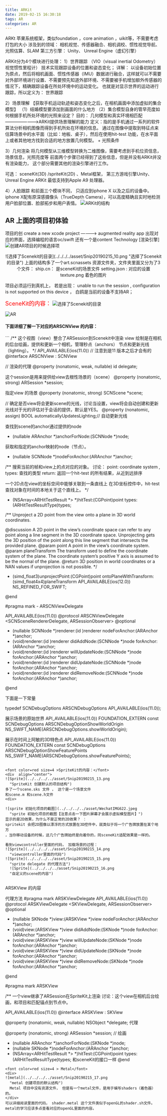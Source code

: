 ```yaml
---
title: ARKit
date: 2019-02-15 16:30:18
tags: AR
categories: AR
---
```


ARKt 苹果系统框架，类似foundation ，core animation ，uikit等，不需要考虑打包的大小
涉及到的领域： 相机视觉、传感器融合、相机调校、惯性视觉导航、光照估算、SLAM
第三方引擎： Unity、 Unreal Engine（虚幻引擎）

ARKit分为4个模块进行处理：
1）世界跟踪 （VIO（visual inertial Odometry）视觉惯性里程计） 技术实现跟踪设备的位置和姿态变化；
详解： 以设备初始位置为原点，然后将相机画面、惯性传感器（IMU）数据进行融合，这样就可以不需要对外部环境进行设置、不需要预先知道外部环境、不需要被手机增加额外传感器的情况下，精确跟踪设备在所处环境中的运动变化。 也就是对显示世界的运动进行跟踪，所以定义为： 世界跟踪

2）场景理解
  【获取手机运动轨迹和姿态变化之后，在相机画面中添加虚拟的集合模型】
（1）结婚模型要添加到画面的什么地方
（2）集合模型自身的管早亮度如何根据手机所处环境的光照来设定？
目的： 几何模型和真实环境相匹配 ————————>ARKit提供场景理解的能力
定义：指的是手机通过一系列的软件算法分析相机图像而得到手机所处在环境的信息。
通过在图像中提取到特征点来估算场景中的水平面（比如：地板、桌子），然后在使用hit-test 功能，在水平面上或者其他地方找到合适的地方放置几何模型。 + 光照条件

3）几何渲染
将几何模型从三维模型转换为二维图像，需要考虑到手机位资信息，场景信息，光照亮度等
前面两个步骤已经得到了这些信息，但是并没有ARKit并没有渲染能力， 这个部分需要其他的渲染引擎进行工作。

可选： sceneKit(3D) /spriteKit(2D) 、Metal框架， 第三方游戏引擎Unity、Unreal Engine
ARKit 最低支持到Apple A9 处理器。

4）人脸跟踪
和前面三个模块不同， 只适应到iphone X 以及之后的设备中。 
iphone X配有原深感摄像头（TrueDepth Camera），可以高度精确且实时地检测用户脸部位置、脸部拓步和用户表情。
![ARKit的结构](../../../../asset/Snip20190215_7.png)


<h2>AR 上面的项目初体验</h2>

项目的创 create a new xcode project ————> augmented reality app  出现对应的界面，选择编程的语言oc/swift 还有一个是content Technology [渲染引擎]
![创建AR项目的时候选择项](../../../../asset/Snip20190215_9.png "创建AR项目的时候选择项")

<div  align="center">    
![选择了Scenekit的目录](../../../../asset/Snip20190215_10.png  "选择了Scenekit的目录")
上面的结构多了一个art.scnassets 资源文件夹，文件夹里面又分为了3个文件：
ship.cn： 是sceneKit的场景文件
setting.json : 对应的设置
texture.png 着色的图片
</div>

项目必须运行到真机上， 若是出现： unable to run the session , configuration is not supported on this device ， 白鸥是当前的设备不支持AR；

<font color=red size=4 >SceneKit的内容：</font>
![选择了Scenekit的目录](../../../../asset/WechatIMG621.jpeg
  "初始化运行到手机上面的结果")

![AR](../../../../asset/Snip20190215_11.png  "创建完成了之后，默认的占位代码")
<br/>

<h4>下面详细了解一下对应的ARSCNView 的内容：</h4>
```
/**
这个视图（view）整合了ARSession到Scenekit中渲染
view 绘制是在相机的后台绘画，提供和更新一个相机，管理秒点（anchors） 节点和更新光线（lighting）。
 */
API_AVAILABLE(ios(11.0))  // 注意到是11 版本之后才会有的
@interface ARSCNView : SCNView

// 渲染的代理
@property (nonatomic, weak, nullable) id<ARSCNViewDelegate> delegate;

这个session是用来提供给view去根性场景的（scene）
@property (nonatomic, strong) ARSession *session;

指定view 的场景
@property (nonatomic, strong) SCNScene *scene;

// 确定是否view将会更新scene的光线，讨论当设置，view将会自动创建和更新光线对于光的评估对于会话的提供，默认是YES。
@property (nonatomic, assign) BOOL automaticallyUpdatesLighting;// 自动更新光线

 查找到scene的anchor通过提供的node
- (nullable ARAnchor *)anchorForNode:(SCNNode *)node;

 获取和指定的anchor映射的node（节点）。
- (nullable SCNNode *)nodeForAnchor:(ARAnchor *)anchor;

/**
搜索当前的帧和view上的点对应的对象。
讨论：
point: coordinate system , 
types: 查找的类型
return: 返回一个hit-test 的所有结果，从近到远排序

一个2D点在view的坐标空间中能够关联到一条直线上
在3D坐标控件中，hit-test 查找对象在时间的本地关于这个直线上。
*/
- (NSArray<ARHitTestResult *> *)hitTest:(CGPoint)point types:(ARHitTestResultType)types;


/**
 Unproject a 2D point from the view onto a plane in 3D world coordinates.
 
 @discussion A 2D point in the view’s coordinate space can refer to any point along a line segment
 in the 3D coordinate space. Unprojecting gets the 3D position of the point along this line segment that intersects the provided plane.
 @param point A point in the view’s coordinate system.
 @param planeTransform The transform used to define the coordinate system of the plane.
 The coordinate system’s positive Y axis is assumed to be the normal of the plane.
 @return 3D position in world coordinates or a NAN values if unprojection is not possible.
 */
- (simd_float3)unprojectPoint:(CGPoint)point ontoPlaneWithTransform:(simd_float4x4)planeTransform API_AVAILABLE(ios(12.0)) NS_REFINED_FOR_SWIFT;

@end


#pragma mark - ARSCNViewDelegate


API_AVAILABLE(ios(11.0))
@protocol ARSCNViewDelegate <SCNSceneRendererDelegate, ARSessionObserver>
@optional

- (nullable SCNNode *)renderer:(id <SCNSceneRenderer>)renderer nodeForAnchor:(ARAnchor *)anchor;
- (void)renderer:(id <SCNSceneRenderer>)renderer didAddNode:(SCNNode *)node forAnchor:(ARAnchor *)anchor;
- (void)renderer:(id <SCNSceneRenderer>)renderer willUpdateNode:(SCNNode *)node forAnchor:(ARAnchor *)anchor;
- (void)renderer:(id <SCNSceneRenderer>)renderer didUpdateNode:(SCNNode *)node forAnchor:(ARAnchor *)anchor;
- (void)renderer:(id <SCNSceneRenderer>)renderer didRemoveNode:(SCNNode *)node forAnchor:(ARAnchor *)anchor;

@end

下面是一下常量

typedef SCNDebugOptions ARSCNDebugOptions API_AVAILABLE(ios(11.0));

展示场景的原始世界
API_AVAILABLE(ios(11.0))
FOUNDATION_EXTERN const SCNDebugOptions ARSCNDebugOptionShowWorldOrigin NS_SWIFT_NAME(ARSCNDebugOptions.showWorldOrigin);

展示在时间上阿敏的3D特色点
API_AVAILABLE(ios(11.0))
FOUNDATION_EXTERN const SCNDebugOptions ARSCNDebugOptionShowFeaturePoints NS_SWIFT_NAME(ARSCNDebugOptions.showFeaturePoints);

```

<font color=red size=4 >SpriteKit的内容：</font>
<div  align="center">    
![Sprite](../../../../asset/Snip20190215_13.png
  "SpriteKit 创建默认的项目结构")
多了一个scene.sks 文件 ， 这个是一个场景文件
和scene.m 和scene.h文件
<div>

![sprite 初始化项目的截图](../../../../asset/WechatIMG622.jpeg
  "sprite 初始化项目的截图【注意点击一下图片屏幕才会展示虚拟模型图片】")
显示的是2D效果，为什么不是正常的2D效果？ ：
spritekit 会把2D图像以漂浮的方式放置在3D控件中，就类似于将一个广告牌放置在某个地方
，当你移动设备的时候，这几个广告牌始终是向着你的，同sceneKit适配效果是一样的。

看到viewcontroller里面的代码， 加载场景的过程：
![Sprite](../../../../asset/Snip20190215_14.png
  "viewcontroller里面的代码")
![Sprite](../../../../asset/Snip20190215_15.png
  "sprite delegate 的代理方法")
  ![Sprite](../../../../asset/Snip20190215_16.png
  "自定义的scene的内容")


```
ARSKView 的内容

代理方法
#pragma mark ARSKViewDelegate
API_AVAILABLE(ios(11.0))
@protocol ARSKViewDelegate <SKViewDelegate, ARSessionObserver>
@optional
- (nullable SKNode *)view:(ARSKView *)view nodeForAnchor:(ARAnchor *)anchor;
- (void)view:(ARSKView *)view didAddNode:(SKNode *)node forAnchor:(ARAnchor *)anchor;
- (void)view:(ARSKView *)view willUpdateNode:(SKNode *)node forAnchor:(ARAnchor *)anchor;
- (void)view:(ARSKView *)view didUpdateNode:(SKNode *)node forAnchor:(ARAnchor *)anchor;
- (void)view:(ARSKView *)view didRemoveNode:(SKNode *)node forAnchor:(ARAnchor *)anchor;

@end

#pragma mark ARSKView

/**
一个view继承了ARSession在SpriteKit上渲染
讨论：这个view在相机后台绘画，和项目和匹配锚点到节点中。

API_AVAILABLE(ios(11.0))
@interface ARSKView : SKView

@property (nonatomic, weak, nullable) NSObject <ARSKViewDelegate> *delegate; 代理

@property (nonatomic, strong) ARSession *session; // 绘画

- (nullable ARAnchor *)anchorForNode:(SKNode *)node;
- (nullable SKNode *)nodeForAnchor:(ARAnchor *)anchor;
- (NSArray<ARHitTestResult *> *)hitTest:(CGPoint)point types:(ARHitTestResultType)types;
和sceneKit的接口一样
@end
```
<font color=red size=4 > Metal</font>
<div>
![metal](../../../../asset/Snip20190215_17.png
  "metal 创建项目的默认结构")
  Metal 项目中没有资源文件， 但是有一个metal文件，是用于编写shaders（着色器）的。
</div>
可以详细阅读里面的代码， shader.metal 这个文件类似于openGL的shader.sh文件。
metal的学习应该多点查看对应的openGL里面的内容。






